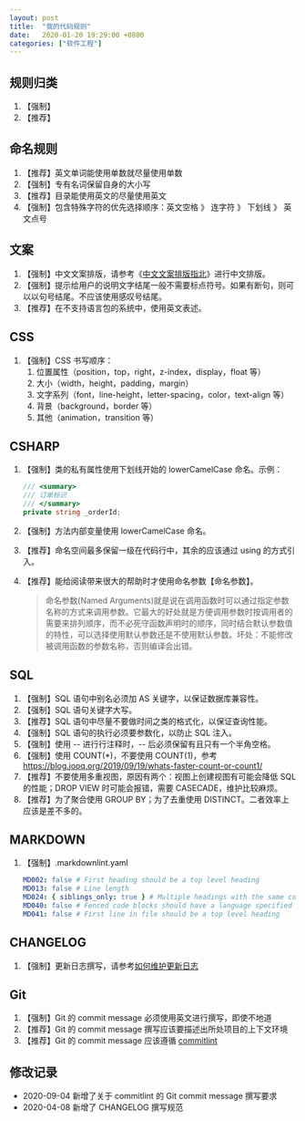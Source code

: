 ```yaml
---
layout: post
title:  "我的代码规则"
date:   2020-01-20 19:29:00 +0800
categories: ["软件工程"]
---
```


## 规则归类

1. 【强制】
1. 【推荐】

## 命名规则

1. 【推荐】英文单词能使用单数就尽量使用单数
1. 【强制】专有名词保留自身的大小写
1. 【推荐】目录能使用英文的尽量使用英文
1. 【强制】包含特殊字符的优先选择顺序：英文空格 》 连字符 》 下划线 》 英文点号

## 文案

1. 【强制】中文文案排版，请参考《[中文文案排版指北](https://github.com/mzlogin/chinese-copywriting-guidelines)》进行中文排版。
1. 【强制】提示给用户的说明文字结尾一般不需要标点符号。如果有断句，则可以以句号结尾。不应该使用感叹号结尾。
1. 【推荐】在不支持语言包的系统中，使用英文表述。

## CSS

1. 【强制】CSS 书写顺序：
   1. 位置属性（position，top，right，z-index，display，float 等）
   1. 大小（width，height，padding，margin）
   1. 文字系列（font，line-height，letter-spacing，color，text-align 等）
   1. 背景（background，border 等）
   1. 其他（animation，transition 等）

## CSHARP

1. 【强制】类的私有属性使用下划线开始的 lowerCamelCase 命名。示例：

   ```c#
   /// <summary>
   /// 订单标识
   /// </summary>
   private string _orderId;
   ```

1. 【强制】方法内部变量使用 lowerCamelCase 命名。
1. 【推荐】命名空间最多保留一级在代码行中，其余的应该通过 using 的方式引入。
1. 【推荐】能给阅读带来很大的帮助时才使用命名参数【命名参数】。
   > 命名参数(Named Arguments)就是说在调用函数时可以通过指定参数名称的方式来调用参数。它最大的好处就是方便调用参数时按调用者的需要来排列顺序，而不必死守函数声明时的顺序，同时结合默认参数值的特性，可以选择使用默认参数还是不使用默认参数。坏处：不能修改被调用函数的参数名称，否则编译会出错。

## SQL

1. 【强制】SQL 语句中别名必须加 AS 关键字，以保证数据库兼容性。
1. 【强制】SQL 语句关键字大写。
1. 【推荐】SQL 语句中尽量不要做时间之类的格式化，以保证查询性能。
1. 【强制】SQL 语句的执行必须要参数化，以防止 SQL 注入。
1. 【强制】使用 -- 进行行注释时，-- 后必须保留有且只有一个半角空格。
1. 【强制】使用 COUNT(\*)，不要使用 COUNT(1)，参考 <https://blog.jooq.org/2019/09/19/whats-faster-count-or-count1/>
1. 【推荐】不要使用多重视图，原因有两个：视图上创建视图有可能会降低 SQL 的性能；DROP VIEW 时可能会报错，需要 CASECADE，维护比较麻烦。
1. 【推荐】为了聚合使用 GROUP BY；为了去重使用 DISTINCT。二者效率上应该是差不多的。

## MARKDOWN

1. 【强制】.markdownlint.yaml

   ```yml
   MD002: false # First heading should be a top level heading
   MD013: false # Line length
   MD024: { siblings_only: true } # Multiple headings with the same content
   MD040: false # Fenced code blocks should have a language specified
   MD041: false # First line in file should be a top level heading
   ```

## CHANGELOG

1. 【强制】更新日志撰写，请参考[如何维护更新日志](https://keepachangelog.com/)

## Git

1. 【强制】Git 的 commit message 必须使用英文进行撰写，即使不地道
1. 【推荐】Git 的 commit message 撰写应该要描述出所处项目的上下文环境
1. 【推荐】Git 的 commit message 应该遵循 [commitlint](https://commitlint.js.org/#/)

## 修改记录

- 2020-09-04 新增了关于 commitlint 的 Git commit message 撰写要求
- 2020-04-08 新增了 CHANGELOG 撰写规范

